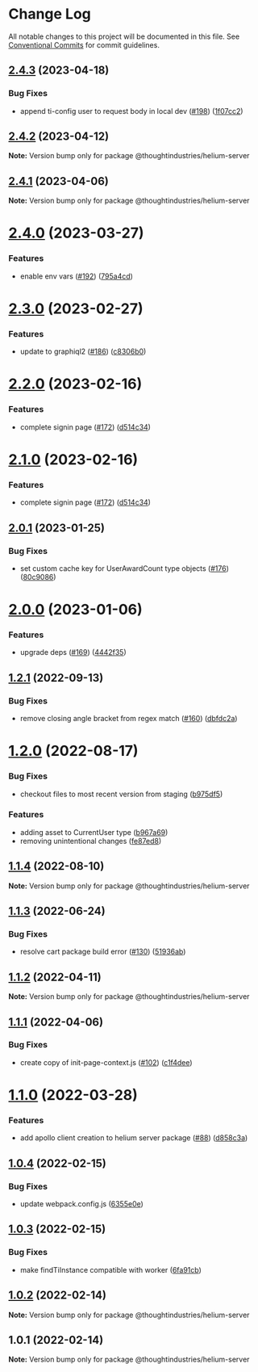 # Change Log

All notable changes to this project will be documented in this file.
See [Conventional Commits](https://conventionalcommits.org) for commit guidelines.

## [2.4.3](https://github.com/thoughtindustries/helium/compare/@thoughtindustries/helium-server@2.4.2...@thoughtindustries/helium-server@2.4.3) (2023-04-18)


### Bug Fixes

* append ti-config user to request body in local dev ([#198](https://github.com/thoughtindustries/helium/issues/198)) ([1f07cc2](https://github.com/thoughtindustries/helium/commit/1f07cc259789ae6a44945b4e22f1bb0132c583eb))





## [2.4.2](https://github.com/thoughtindustries/helium/compare/@thoughtindustries/helium-server@2.4.0...@thoughtindustries/helium-server@2.4.2) (2023-04-12)

**Note:** Version bump only for package @thoughtindustries/helium-server





## [2.4.1](https://github.com/thoughtindustries/helium/compare/@thoughtindustries/helium-server@2.4.0...@thoughtindustries/helium-server@2.4.1) (2023-04-06)

**Note:** Version bump only for package @thoughtindustries/helium-server





# [2.4.0](https://github.com/thoughtindustries/helium/compare/@thoughtindustries/helium-server@2.3.0...@thoughtindustries/helium-server@2.4.0) (2023-03-27)


### Features

* enable env vars ([#192](https://github.com/thoughtindustries/helium/issues/192)) ([795a4cd](https://github.com/thoughtindustries/helium/commit/795a4cde9c0c51b6a928ae9b1cca5d704095f8aa))





# [2.3.0](https://github.com/thoughtindustries/helium/compare/@thoughtindustries/helium-server@2.2.0...@thoughtindustries/helium-server@2.3.0) (2023-02-27)


### Features

* update to graphiql2 ([#186](https://github.com/thoughtindustries/helium/issues/186)) ([c8306b0](https://github.com/thoughtindustries/helium/commit/c8306b06c7c16cc147c72d0398be0281defd6d12))





# [2.2.0](https://github.com/thoughtindustries/helium/compare/@thoughtindustries/helium-server@2.0.1...@thoughtindustries/helium-server@2.2.0) (2023-02-16)


### Features

* complete signin page ([#172](https://github.com/thoughtindustries/helium/issues/172)) ([d514c34](https://github.com/thoughtindustries/helium/commit/d514c343f4e1d02376b38635c9580f1581397b0e))





# [2.1.0](https://github.com/thoughtindustries/helium/compare/@thoughtindustries/helium-server@2.0.1...@thoughtindustries/helium-server@2.1.0) (2023-02-16)


### Features

* complete signin page ([#172](https://github.com/thoughtindustries/helium/issues/172)) ([d514c34](https://github.com/thoughtindustries/helium/commit/d514c343f4e1d02376b38635c9580f1581397b0e))





## [2.0.1](https://github.com/thoughtindustries/helium/compare/@thoughtindustries/helium-server@2.0.0...@thoughtindustries/helium-server@2.0.1) (2023-01-25)


### Bug Fixes

* set custom cache key for UserAwardCount type objects ([#176](https://github.com/thoughtindustries/helium/issues/176)) ([80c9086](https://github.com/thoughtindustries/helium/commit/80c9086c9eafa82d5ed6ca0df0fdf1549dda6bfe))





# [2.0.0](https://github.com/thoughtindustries/helium/compare/@thoughtindustries/helium-server@1.2.1...@thoughtindustries/helium-server@2.0.0) (2023-01-06)


### Features

* upgrade deps ([#169](https://github.com/thoughtindustries/helium/issues/169)) ([4442f35](https://github.com/thoughtindustries/helium/commit/4442f35f6013119bb5e9baf154bdab9a3583b543))





## [1.2.1](https://github.com/thoughtindustries/helium/compare/@thoughtindustries/helium-server@1.2.0...@thoughtindustries/helium-server@1.2.1) (2022-09-13)


### Bug Fixes

* remove closing angle bracket from regex match ([#160](https://github.com/thoughtindustries/helium/issues/160)) ([dbfdc2a](https://github.com/thoughtindustries/helium/commit/dbfdc2a76cb085a8896f0b84333a7655ec6b7f8e))





# [1.2.0](https://github.com/thoughtindustries/helium/compare/@thoughtindustries/helium-server@1.1.4...@thoughtindustries/helium-server@1.2.0) (2022-08-17)


### Bug Fixes

* checkout files to most recent version from staging ([b975df5](https://github.com/thoughtindustries/helium/commit/b975df5a72d672f281274a90539fcb1668a90334))


### Features

* adding asset to CurrentUser type ([b967a69](https://github.com/thoughtindustries/helium/commit/b967a693e6e39cb0094afc4e354904cd6ec8b533))
* removing unintentional changes ([fe87ed8](https://github.com/thoughtindustries/helium/commit/fe87ed83e96d1631fbc678f1293478741ea5f130))





## [1.1.4](https://github.com/thoughtindustries/helium/compare/@thoughtindustries/helium-server@1.1.3...@thoughtindustries/helium-server@1.1.4) (2022-08-10)

**Note:** Version bump only for package @thoughtindustries/helium-server





## [1.1.3](https://github.com/thoughtindustries/helium/compare/@thoughtindustries/helium-server@1.1.2...@thoughtindustries/helium-server@1.1.3) (2022-06-24)


### Bug Fixes

* resolve cart package build error ([#130](https://github.com/thoughtindustries/helium/issues/130)) ([51936ab](https://github.com/thoughtindustries/helium/commit/51936abb96cabd26705146932eb49f1be71747fc))





## [1.1.2](https://github.com/thoughtindustries/helium/compare/@thoughtindustries/helium-server@1.1.1...@thoughtindustries/helium-server@1.1.2) (2022-04-11)

**Note:** Version bump only for package @thoughtindustries/helium-server





## [1.1.1](https://github.com/thoughtindustries/helium/compare/@thoughtindustries/helium-server@1.1.0...@thoughtindustries/helium-server@1.1.1) (2022-04-06)


### Bug Fixes

* create copy of init-page-context.js ([#102](https://github.com/thoughtindustries/helium/issues/102)) ([c1f4dee](https://github.com/thoughtindustries/helium/commit/c1f4dee5eddad7473e38c7257ca1ccb5937b5691))





# [1.1.0](https://github.com/thoughtindustries/helium/compare/@thoughtindustries/helium-server@1.0.4...@thoughtindustries/helium-server@1.1.0) (2022-03-28)


### Features

* add apollo client creation to helium server package ([#88](https://github.com/thoughtindustries/helium/issues/88)) ([d858c3a](https://github.com/thoughtindustries/helium/commit/d858c3a85e5d5d13d84043c0f766d3071bc16fad))





## [1.0.4](https://github.com/thoughtindustries/helium/compare/@thoughtindustries/helium-server@1.0.3...@thoughtindustries/helium-server@1.0.4) (2022-02-15)


### Bug Fixes

* update webpack.config.js ([6355e0e](https://github.com/thoughtindustries/helium/commit/6355e0ec1ea8118d8231be37fe096dbbbb85d2f5))





## [1.0.3](https://github.com/thoughtindustries/helium/compare/@thoughtindustries/helium-server@1.0.2...@thoughtindustries/helium-server@1.0.3) (2022-02-15)


### Bug Fixes

* make findTiInstance compatible with worker ([6fa91cb](https://github.com/thoughtindustries/helium/commit/6fa91cb933db9ca7ca5347b07b0f18a1b52faa55))





## [1.0.2](https://github.com/thoughtindustries/helium/compare/@thoughtindustries/helium-server@1.0.1...@thoughtindustries/helium-server@1.0.2) (2022-02-14)

**Note:** Version bump only for package @thoughtindustries/helium-server





## 1.0.1 (2022-02-14)

**Note:** Version bump only for package @thoughtindustries/helium-server
